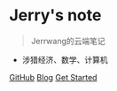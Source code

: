 
# Jerry's note

> Jerrwang的云端笔记

- 涉猎经济、数学、计算机

[GitHub](https://github.com/Jerrywang959/jerrywang_note/)
[Blog](https://jerrywang.top)
[Get Started](#Introduction)
